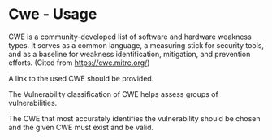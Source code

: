 # Cwe - Usage

CWE is a community-developed list of software and hardware weakness types.
It serves as a common language, a measuring stick for security tools, and as a baseline for weakness identification, mitigation, and prevention efforts.
(Cited from https://cwe.mitre.org/)

A link to the used CWE should be provided.

The Vulnerability classification of CWE helps assess groups of vulnerabilities.

The CWE that most accurately identifies the vulnerability should be chosen and the given CWE must exist and be valid.
